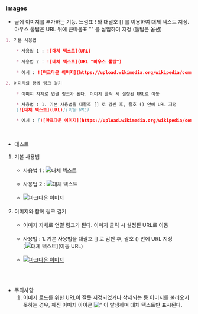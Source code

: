 ### Images
- 글에 이미지를 추가하는 기능. 느낌표 ! 와 대괄호 [] 를 이용하여 대체 텍스트 지정. 마우스 툴팁은 URL 뒤에 큰따옴표 "" 를 삽입하여 지정 (툴팁은 옵션)

```md
1. 기본 사용법

    * 사용법 1 : ![대체 텍스트](URL)

    * 사용법 2 : ![대체 텍스트](URL "마우스 툴팁")

    * 예시 : ![마크다운 이미지](https://upload.wikimedia.org/wikipedia/commons/4/48/Markdown-mark.svg "마크다운 이미지")

2. 이미지와 함께 링크 걸기

    * 이미지 자체로 연결 링크가 된다. 이미지 클릭 시 설정된 URL로 이동

    * 사용법 : 1. 기본 사용법을 대괄호 [] 로 감싼 후, 괄호 () 안에 URL 지정
    [![대체 텍스트](URL)](이동 URL)

    * 예시 : [![마크다운 이미지](https://upload.wikimedia.org/wikipedia/commons/4/48/Markdown-mark.svg "마크다운 이미지")](https://ko.wikipedia.org/wiki/%EB%A7%88%ED%81%AC%EB%8B%A4%EC%9A%B4)
```
<br>

- 테스트

1. 기본 사용법<br><br>
    * 사용법 1 : ![대체 텍스트](URL)<br><br>
    * 사용법 2 : ![대체 텍스트](URL "마우스 툴팁")<br><br>
    * ![마크다운 이미지](https://upload.wikimedia.org/wikipedia/commons/4/48/Markdown-mark.svg "마크다운 이미지")<br><br>
2. 이미지와 함께 링크 걸기<br><br>
    * 이미지 자체로 연결 링크가 된다. 이미지 클릭 시 설정된 URL로 이동<br><br>
    * 사용법 : 1. 기본 사용법을 대괄호 [] 로 감싼 후, 괄호 () 안에 URL 지정<br>[![대체 텍스트](URL)](이동 URL)<br><br>
    * [![마크다운 이미지](https://upload.wikimedia.org/wikipedia/commons/4/48/Markdown-mark.svg "마크다운 이미지")](https://ko.wikipedia.org/wiki/%EB%A7%88%ED%81%AC%EB%8B%A4%EC%9A%B4)

<br><br>

- 주의사항
    1. 이미지 로드를 위한 URL이 잘못 지정되었거나 삭제되는 등 이미지를 불러오지 못하는 경우, 깨진 이미지 아이콘 !["](URL) 이 발생하며 대체 텍스트만 표시된다.